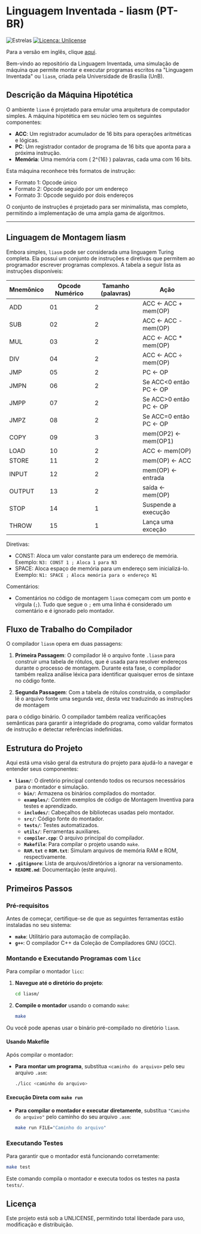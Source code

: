 # Linguagem Inventada - liasm (PT-BR)

![Estrelas](https://img.shields.io/github/stars/yantavares/liasm)
[![Licença: Unlicense](https://img.shields.io/badge/license-Unlicense-blue.svg)](http://unlicense.org/)

Para a versão em inglês, clique [aqui](README.md).

Bem-vindo ao repositório da Linguagem Inventada, uma simulação de máquina que permite montar e executar programas escritos na "Linguagem Inventada" ou `liasm`, criada pela Universidade de Brasília (UnB).

## Descrição da Máquina Hipotética

O ambiente `liasm` é projetado para emular uma arquitetura de computador simples. A máquina hipotética em seu núcleo tem os seguintes componentes:

- **ACC**: Um registrador acumulador de 16 bits para operações aritméticas e lógicas.
- **PC**: Um registrador contador de programa de 16 bits que aponta para a próxima instrução.
- **Memória**: Uma memória com \( 2^{16} \) palavras, cada uma com 16 bits.

Esta máquina reconhece três formatos de instrução:

- Formato 1: Opcode único
- Formato 2: Opcode seguido por um endereço
- Formato 3: Opcode seguido por dois endereços

O conjunto de instruções é projetado para ser minimalista, mas completo, permitindo a implementação de uma ampla gama de algoritmos.

---

## Linguagem de Montagem liasm

Embora simples, `liasm` pode ser considerada uma linguagem Turing completa. Ela possui um conjunto de instruções e diretivas que permitem ao programador escrever programas complexos. A tabela a seguir lista as instruções disponíveis:

| Mnemônico | Opcode Numérico | Tamanho (palavras) | Ação                    |
| --------- | --------------- | ------------------ | ----------------------- |
| ADD       | 01              | 2                  | ACC <- ACC + mem(OP)    |
| SUB       | 02              | 2                  | ACC <- ACC - mem(OP)    |
| MUL       | 03              | 2                  | ACC <- ACC \* mem(OP)   |
| DIV       | 04              | 2                  | ACC <- ACC ÷ mem(OP)    |
| JMP       | 05              | 2                  | PC <- OP                |
| JMPN      | 06              | 2                  | Se ACC<0 então PC <- OP |
| JMPP      | 07              | 2                  | Se ACC>0 então PC <- OP |
| JMPZ      | 08              | 2                  | Se ACC=0 então PC <- OP |
| COPY      | 09              | 3                  | mem(OP2) <- mem(OP1)    |
| LOAD      | 10              | 2                  | ACC <- mem(OP)          |
| STORE     | 11              | 2                  | mem(OP) <- ACC          |
| INPUT     | 12              | 2                  | mem(OP) <- entrada      |
| OUTPUT    | 13              | 2                  | saída <- mem(OP)        |
| STOP      | 14              | 1                  | Suspende a execução     |
| THROW     | 15              | 1                  | Lança uma exceção       |

Diretivas:

- CONST: Aloca um valor constante para um endereço de memória.
  Exemplo: `N3: CONST 1 ; Aloca 1 para N3`
- SPACE: Aloca espaço de memória para um endereço sem inicializá-lo.
  Exemplo: `N1: SPACE ; Aloca memória para o endereço N1`

Comentários:

- Comentários no código de montagem `liasm` começam com um ponto e vírgula (`;`).
  Tudo que segue o `;` em uma linha é considerado um comentário e é ignorado pelo montador.

## Fluxo de Trabalho do Compilador

O compilador `liasm` opera em duas passagens:

1. **Primeira Passagem**: O compilador lê o arquivo fonte `.liasm` para construir uma tabela de rótulos, que é usada para resolver endereços durante o processo de montagem. Durante esta fase, o compilador também realiza análise léxica para identificar quaisquer erros de sintaxe no código fonte.

2. **Segunda Passagem**: Com a tabela de rótulos construída, o compilador lê o arquivo fonte uma segunda vez, desta vez traduzindo as instruções de montagem

para o código binário. O compilador também realiza verificações semânticas para garantir a integridade do programa, como validar formatos de instrução e detectar referências indefinidas.

## Estrutura do Projeto

Aqui está uma visão geral da estrutura do projeto para ajudá-lo a navegar e entender seus componentes:

- **`liasm/`**: O diretório principal contendo todos os recursos necessários para o montador e simulação.
  - **`bin/`**: Armazena os binários compilados do montador.
  - **`examples/`**: Contém exemplos de código de Montagem Inventiva para testes e aprendizado.
  - **`includes/`**: Cabeçalhos de bibliotecas usadas pelo montador.
  - **`src/`**: Código fonte do montador.
  - **`tests/`**: Testes automatizados.
  - **`utils/`**: Ferramentas auxiliares.
  - **`compiler.cpp`**: O arquivo principal do compilador.
  - **`Makefile`**: Para compilar o projeto usando `make`.
  - **`RAM.txt`** e **`ROM.txt`**: Simulam arquivos de memória RAM e ROM, respectivamente.
- **`.gitignore`**: Lista de arquivos/diretórios a ignorar na versionamento.
- **`README.md`**: Documentação (este arquivo).

## Primeiros Passos

### Pré-requisitos

Antes de começar, certifique-se de que as seguintes ferramentas estão instaladas no seu sistema:

- **`make`**: Utilitário para automação de compilação.
- **`g++`**: O compilador C++ da Coleção de Compiladores GNU (GCC).

### Montando e Executando Programas com `licc`

Para compilar o montador `licc`:

1. **Navegue até o diretório do projeto**:

   ```bash
   cd liasm/
   ```

2. **Compile o montador** usando o comando `make`:

   ```bash
   make
   ```

Ou você pode apenas usar o binário pré-compilado no diretório `liasm`.

#### Usando Makefile

Após compilar o montador:

- **Para montar um programa**, substitua `<caminho do arquivo>` pelo seu arquivo `.asm`:

  ```bash
  ./licc <caminho do arquivo>
  ```

#### Execução Direta com `make run`

- **Para compilar o montador e executar diretamente**, substitua `"Caminho do arquivo"` pelo caminho do seu arquivo `.asm`:

  ```bash
  make run FILE="Caminho do arquivo"
  ```

### Executando Testes

Para garantir que o montador está funcionando corretamente:

```bash
make test
```

Este comando compila o montador e executa todos os testes na pasta `tests/`.

## Licença

Este projeto está sob a UNLICENSE, permitindo total liberdade para uso, modificação e distribuição.

